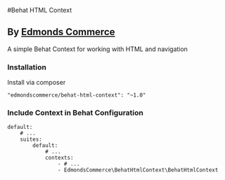 #Behat HTML Context
## By [Edmonds Commerce](https://www.edmondscommerce.co.uk)

A simple Behat Context for working with HTML and navigation

### Installation

Install via composer

    "edmondscommerce/behat-html-context": "~1.0"

### Include Context in Behat Configuration
        
    default:
        # ...
        suites:
            default:
                # ...
                contexts:
                    - # ...
                    - EdmondsCommerce\BehatHtmlContext\BehatHtmlContext
                    
